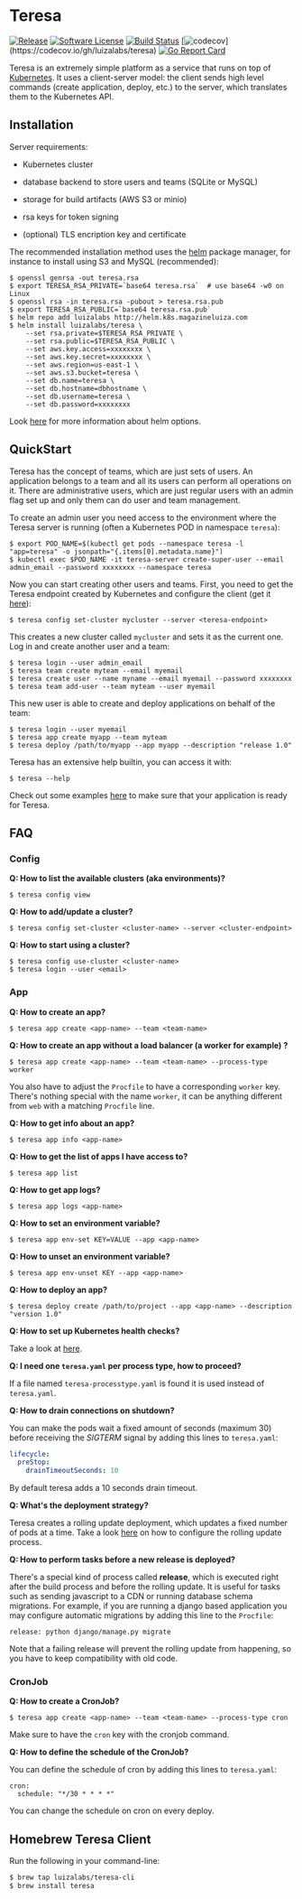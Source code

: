# Teresa
[![Release](https://img.shields.io/github/release/luizalabs/teresa.svg?style=flat-square)](https://github.com/luizalabs/teresa/releases/latest)
[![Software License](https://img.shields.io/badge/license-apache-brightgreen.svg?style=flat-square)](/LICENSE.md)
[![Build Status](https://img.shields.io/travis/luizalabs/teresa/master.svg?style=flat-square)](https://travis-ci.org/luizalabs/teresa)
[![codecov](https://img.shields.io/codecov/c/github/luizalabs/teresa/master.svg?style=flat-square")](https://codecov.io/gh/luizalabs/teresa)
[![Go Report Card](https://goreportcard.com/badge/github.com/luizalabs/teresa?style=flat-square)](https://goreportcard.com/report/github.com/luizalabs/teresa)

Teresa is an extremely simple platform as a service that runs on top of [Kubernetes](https://github.com/kubernetes/kubernetes).
It uses a client-server model: the client sends high level commands (create application, deploy, etc.) to the server, which translates them to the Kubernetes API.

## Installation

Server requirements:

- Kubernetes cluster

- database backend to store users and teams (SQLite or MySQL)

- storage for build artifacts (AWS S3 or minio)

- rsa keys for token signing

- (optional) TLS encription key and certificate

The recommended installation method uses the [helm](https://github.com/kubernetes/helm) package manager,
for instance to install using S3 and MySQL (recommended):

    $ openssl genrsa -out teresa.rsa
    $ export TERESA_RSA_PRIVATE=`base64 teresa.rsa`  # use base64 -w0 on Linux
    $ openssl rsa -in teresa.rsa -pubout > teresa.rsa.pub
    $ export TERESA_RSA_PUBLIC=`base64 teresa.rsa.pub`
    $ helm repo add luizalabs http://helm.k8s.magazineluiza.com
    $ helm install luizalabs/teresa \
        --set rsa.private=$TERESA_RSA_PRIVATE \
        --set rsa.public=$TERESA_RSA_PUBLIC \
        --set aws.key.access=xxxxxxxx \
        --set aws.key.secret=xxxxxxxx \
        --set aws.region=us-east-1 \
        --set aws.s3.bucket=teresa \
        --set db.name=teresa \
        --set db.hostname=dbhostname \
        --set db.username=teresa \
        --set db.password=xxxxxxxx

Look [here](./helm/README.md) for more information about helm options.

## QuickStart

Teresa has the concept of teams, which are just sets of users. An application
belongs to a team and all its users can perform all operations on it. There are
administrative users, which are just regular users with an admin flag set up and
only them can do user and team management.

To create an admin user you need access to the environment where the Teresa
server is running (often a Kubernetes POD in namespace `teresa`):

    $ export POD_NAME=$(kubectl get pods --namespace teresa -l "app=teresa" -o jsonpath="{.items[0].metadata.name}")
    $ kubectl exec $POD_NAME -it teresa-server create-super-user --email admin_email --password xxxxxxxx --namespace teresa

Now you can start creating other users and teams. First, you need to get the
Teresa endpoint created by Kubernetes and configure the client (get it
[here](https://github.com/luizalabs/teresa/releases/latest)):

    $ teresa config set-cluster mycluster --server <teresa-endpoint>

This creates a new cluster called `mycluster` and sets it as the current one.
Log in and create another user and a team:

    $ teresa login --user admin_email
    $ teresa team create myteam --email myemail
    $ teresa create user --name myname --email myemail --password xxxxxxxx
    $ teresa team add-user --team myteam --user myemail

This new user is able to create and deploy applications on behalf of the team:

    $ teresa login --user myemail
    $ teresa app create myapp --team myteam
    $ teresa deploy /path/to/myapp --app myapp --description "release 1.0"

Teresa has an extensive help builtin, you can access it with:

    $ teresa --help

Check out some examples [here](https://github.com/luizalabs/hello-teresa) to
make sure that your application is ready for Teresa.

## FAQ

### Config

**Q: How to list the available clusters (aka environments)?**

    $ teresa config view

**Q: How to add/update a cluster?**

    $ teresa config set-cluster <cluster-name> --server <cluster-endpoint>

**Q: How to start using a cluster?**

    $ teresa config use-cluster <cluster-name>
    $ teresa login --user <email>

### App

**Q: How to create an app?**

    $ teresa app create <app-name> --team <team-name>

**Q: How to create an app without a load balancer (a worker for example) ?**

    $ teresa app create <app-name> --team <team-name> --process-type worker

You also have to adjust the `Procfile` to have a corresponding `worker` key.
There's nothing special with the name `worker`, it can be anything different
from `web` with a matching `Procfile` line.

**Q: How to get info about an app?**

    $ teresa app info <app-name>

**Q: How to get the list of apps I have access to?**

    $ teresa app list

**Q: How to get app logs?**

    $ teresa app logs <app-name>

**Q: How to set an environment variable?**

    $ teresa app env-set KEY=VALUE --app <app-name>

**Q: How to unset an environment variable?**

    $ teresa app env-unset KEY --app <app-name>

**Q: How to deploy an app?**

    $ teresa deploy create /path/to/project --app <app-name> --description "version 1.0"

**Q: How to set up Kubernetes health checks?**

Take a look at [here](https://github.com/luizalabs/hello-teresa#teresayaml).

**Q: I need one `teresa.yaml` per process type, how to proceed?**

If a file named `teresa-processtype.yaml` is found it is used instead of
`teresa.yaml`.

**Q: How to drain connections on shutdown?**

You can make the pods wait a fixed amount of seconds (maximum 30) before
receiving the *SIGTERM* signal by adding this lines to `teresa.yaml`:

```yaml
lifecycle:
  preStop:
    drainTimeoutSeconds: 10
```

By default teresa adds a 10 seconds drain timeout.

**Q: What's the deployment strategy?**

Teresa creates a rolling update deployment, which updates a fixed number of
pods at a time. Take a look [here](https://github.com/luizalabs/hello-teresa#rolling-update)
on how to configure the rolling update process.

**Q: How to perform tasks before a new release is deployed?**

There's a special kind of process called **release**, which is executed right
after the build process and before the rolling update. It is useful for tasks
such as sending javascript to a CDN or running database schema migrations. For
example, if you are running a django based application you may configure
automatic migrations by adding this line to the `Procfile`:

    release: python django/manage.py migrate

Note that a failing release will prevent the rolling update from happening, so
you have to keep compatibility with old code.

### CronJob

**Q: How to create a CronJob?**

    $ teresa app create <app-name> --team <team-name> --process-type cron

Make sure to have the `cron` key with the cronjob command.

**Q: How to define the schedule of the CronJob?**

You can define the schedule of cron by adding this lines to `teresa.yaml`:

```
cron:
  schedule: "*/30 * * * *"
```

You can change the schedule on cron on every deploy.

## Homebrew Teresa Client

Run the following in your command-line:

```sh
$ brew tap luizalabs/teresa-cli
$ brew install teresa
```
